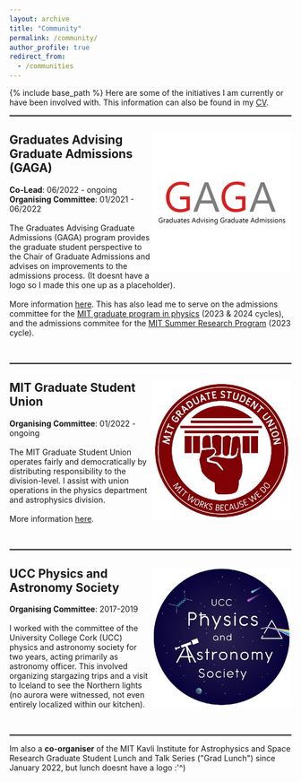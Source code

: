 ```yaml
---
layout: archive
title: "Community"
permalink: /community/
author_profile: true
redirect_from:
  - /communities
---
```


{% include base_path %}
Here are some of the initiatives I am currently or have been involved with. This information can also be found in my <a target="_blank" href="/files/CV.pdf" target="_blank">CV</a>.


<hr style="border:1px solid gray">

<div style="clear: both;">
  <div style="float: right; margin-right 1em;">
    <img src="/images/gaga.png" alt="GAGA" width="250" height="250">
  </div>
  <div>
    <h2>Graduates Advising Graduate Admissions (GAGA)</h2>
    <p> <strong>Co-Lead</strong>: 06/2022 - ongoing<br>
        <strong>Organising Committee</strong>: 01/2021 - 06/2022<br><br>
        The Graduates Advising Graduate Admissions (GAGA) program provides the graduate student perspective to the Chair of Graduate Admissions and advises on improvements to the admissions process. (It doesnt have a logo so I made this one up as a placeholder).
        <br><br>More information <a target="_blank" href="https://physics-gsc.scripts.mit.edu/home/gaga/">here</a>. This has also lead me to serve on the admissions committee for the <a target="_blank" href="https://physics.mit.edu/academic-programs/graduate-students/graduate-admissions/">MIT graduate program in physics</a> (2023 & 2024 cycles), and the admissions commitee for the <a target="_blank" href="https://oge.mit.edu/msrp/">MIT Summer Research Program</a> (2023 cycle).
        </p>
  </div>
</div>

<br clear="left"/>

<hr style="border:1px solid gray">

<div style="clear: both;">
  <div style="float: right; margin-right 1em;">
    <img src="/images/gsu.jpg" alt="MIT GSU" width="250" height="250">
  </div>
  <div>
    <h2>MIT Graduate Student Union</h2>
    <p> <strong>Organising Committee</strong>: 01/2022 - ongoing<br><br>
        The MIT Graduate Student Union operates fairly and democratically by distributing responsibility to the division-level. I assist with union operations in the physics department and astrophysics division.
        <br><br>More information <a target="_blank" href="https://mitgsu.org/">here</a>.
        </p>
  </div>
</div>

<br clear="left"/>

<hr style="border:1px solid gray">

<div style="clear: both;">
  <div style="float: right; margin-right 1em;">
    <img src="/images/physsoc.jpg" alt="UCC Physics Society" width="250" height="250">
  </div>
  <div>
    <h2>UCC Physics and Astronomy Society</h2>
    <p> <strong>Organising Committee</strong>: 2017-2019<br><br>
        I worked with the committee of the University College Cork (UCC) physics and astronomy society for two years, acting primarily as astronomy officer. This involved organizing stargazing trips and a visit to Iceland to see the Northern lights (no aurora were witnessed, not even entirely localized within our kitchen).</p>
  </div>
</div>

<br clear="left"/>

<hr style="border:1px solid gray">

Im also a **co-organiser** of the MIT Kavli Institute for Astrophysics and Space Research Graduate Student Lunch and Talk Series ("Grad Lunch") since January 2022, but lunch doesnt have a logo :'^)